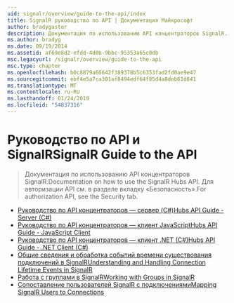 ```yaml
---
uid: signalr/overview/guide-to-the-api/index
title: SignalR руководство по API | Документация Майкрософт
author: bradygaster
description: Документация по использованию API концентраторов SignalR. Для авторизации API см. в разделе вкладку «Безопасность».
ms.author: bradyg
ms.date: 09/19/2014
ms.assetid: af69e8d2-efdd-4d0b-9bbc-95353a65c0db
msc.legacyurl: /signalr/overview/guide-to-the-api
msc.type: chapter
ms.openlocfilehash: b0c8879a66642f389378b5c6353fad2fd0ae9e47
ms.sourcegitcommit: ebf4e5a7ca301af8494edf64f85d4a8deb61d641
ms.translationtype: MT
ms.contentlocale: ru-RU
ms.lasthandoff: 01/24/2019
ms.locfileid: "54837316"
---
```

<a name="signalr-guide-to-the-api"></a><span data-ttu-id="6721c-104">Руководство по API и SignalR</span><span class="sxs-lookup"><span data-stu-id="6721c-104">SignalR Guide to the API</span></span>
====================
> <span data-ttu-id="6721c-105">Документация по использованию API концентраторов SignalR.</span><span class="sxs-lookup"><span data-stu-id="6721c-105">Documentation on how to use the SignalR Hubs API.</span></span> <span data-ttu-id="6721c-106">Для авторизации API см. в разделе вкладку «Безопасность».</span><span class="sxs-lookup"><span data-stu-id="6721c-106">For authorization API, see the Security tab.</span></span>


- [<span data-ttu-id="6721c-107">Руководство по API концентраторов — сервер (C#)</span><span class="sxs-lookup"><span data-stu-id="6721c-107">Hubs API Guide - Server (C#)</span></span>](hubs-api-guide-server.md)
- [<span data-ttu-id="6721c-108">Руководство по API концентраторов — клиент JavaScript</span><span class="sxs-lookup"><span data-stu-id="6721c-108">Hubs API Guide - JavaScript Client</span></span>](hubs-api-guide-javascript-client.md)
- [<span data-ttu-id="6721c-109">Руководство по API концентраторов — клиент .NET (C#)</span><span class="sxs-lookup"><span data-stu-id="6721c-109">Hubs API Guide - .NET Client (C#)</span></span>](hubs-api-guide-net-client.md)
- [<span data-ttu-id="6721c-110">Общие сведения и обработка событий времени существования подключений в SignalR</span><span class="sxs-lookup"><span data-stu-id="6721c-110">Understanding and Handling Connection Lifetime Events in SignalR</span></span>](handling-connection-lifetime-events.md)
- [<span data-ttu-id="6721c-111">Работа с группами в SignalR</span><span class="sxs-lookup"><span data-stu-id="6721c-111">Working with Groups in SignalR</span></span>](working-with-groups.md)
- [<span data-ttu-id="6721c-112">Сопоставление пользователей SignalR с подключениями</span><span class="sxs-lookup"><span data-stu-id="6721c-112">Mapping SignalR Users to Connections</span></span>](mapping-users-to-connections.md)
